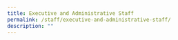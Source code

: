 ```yaml
---
title: Executive and Administrative Staff
permalink: /staff/executive-and-administrative-staff/
description: ""
---
```


